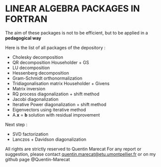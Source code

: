 # LINEAR ALGEBRA PACKAGES IN FORTRAN

The aim of these packages is not to be efficient, but to be applied in a **pedagogical way**

Here is the list of all packages of the depository :
* Cholesky decomposition
* QR decomposition Householder + GS
* LU decomposition
* Hessenberg decomposition
* Gram-Schmidt orthonormalization
* Tridiagonalisation matrix Householder + Givens
* Matrix inversion
* RQ process diagonalization + shift method
* Jacobi diagonalization
* Iterative Power diagonalization + shift method
* Eigenvectors using iterative method
* A.**x** = **b** solution with residual improvement

Next step :
* SVD factorization
* Lanczos + Davidson diagonalization

All rights are strictly reserved to Quentin Marecat
For any report or suggestion, please contact quentin.marecat@etu.umontpellier.fr
or on my github page @Quentin-Marecat